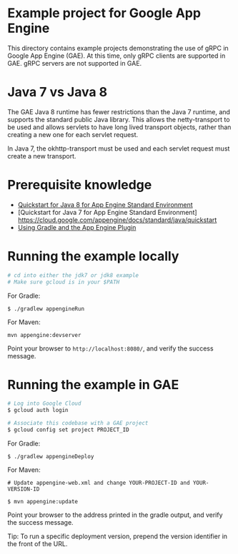 Example project for Google App Engine
=====================================

This directory contains example projects demonstrating the use of gRPC in Google App Engine (GAE).
At this time, only gRPC clients are supported in GAE. gRPC servers are not supported in GAE.

Java 7 vs Java 8
================

The GAE Java 8 runtime has fewer restrictions than the Java 7 runtime, and supports the standard
public Java library. This allows the netty-transport to be used and allows servlets to have
long lived transport objects, rather than creating a new one for each servlet request.

In Java 7, the okhttp-transport must be used and each servlet request must create a new transport.

Prerequisite knowledge
===================

* [Quickstart for Java 8 for App Engine Standard Environment](https://cloud.google.com/appengine/docs/standard/java/quickstart-java8)
* [Quickstart for Java 7 for App Engine Standard Environment] https://cloud.google.com/appengine/docs/standard/java/quickstart
* [Using Gradle and the App Engine Plugin](https://cloud.google.com/appengine/docs/standard/java/tools/gradle)

Running the example locally
===========================

```bash
# cd into either the jdk7 or jdk8 example
# Make sure gcloud is in your $PATH
```

For Gradle:
```
$ ./gradlew appengineRun
```

For Maven:
```
mvn appengine:devserver
```

Point your browser to `http://localhost:8080/`, and verify the success message.

Running the example in GAE
==========================

```bash
# Log into Google Cloud
$ gcloud auth login

# Associate this codebase with a GAE project
$ gcloud config set project PROJECT_ID
```

For Gradle:
```
$ ./gradlew appengineDeploy
```

For Maven:
```
# Update appengine-web.xml and change YOUR-PROJECT-ID and YOUR-VERSION-ID

$ mvn appengine:update
```

Point your browser to the address printed in the gradle output, and verify the success message.

Tip: To run a specific deployment version, prepend the version identifier in the front of the
URL.